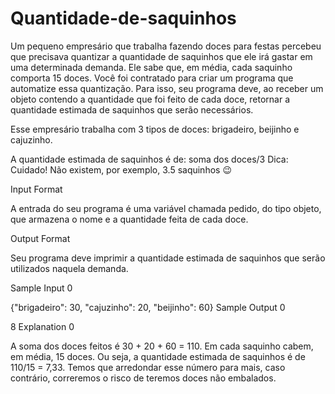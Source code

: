# Quantidade-de-saquinhos
Um pequeno empresário que trabalha fazendo doces para festas percebeu que precisava quantizar a quantidade de saquinhos que ele irá gastar em uma determinada demanda. Ele sabe que, em média, cada saquinho comporta 15 doces.
Você foi contratado para criar um programa que automatize essa quantização. Para isso, seu programa deve, ao receber um objeto contendo a quantidade que foi feito de cada doce, retornar a quantidade estimada de saquinhos que serão necessários.

Esse empresário trabalha com 3 tipos de doces: brigadeiro, beijinho e cajuzinho.

A quantidade estimada de saquinhos é de:
soma dos doces/3
Dica: Cuidado! Não existem, por exemplo, 3.5 saquinhos 😉

Input Format

A entrada do seu programa é uma variável chamada pedido, do tipo objeto, que armazena o nome e a quantidade feita de cada doce.

Output Format

Seu programa deve imprimir a quantidade estimada de saquinhos que serão utilizados naquela demanda.

Sample Input 0

{"brigadeiro": 30, "cajuzinho": 20, "beijinho": 60}
Sample Output 0

8
Explanation 0

A soma dos doces feitos é 30 + 20 + 60 = 110. Em cada saquinho cabem, em média, 15 doces. Ou seja, a quantidade estimada de saquinhos é de 110/15 = 7,33. Temos que arredondar esse número para mais, caso contrário, correremos o risco de teremos doces não embalados.
